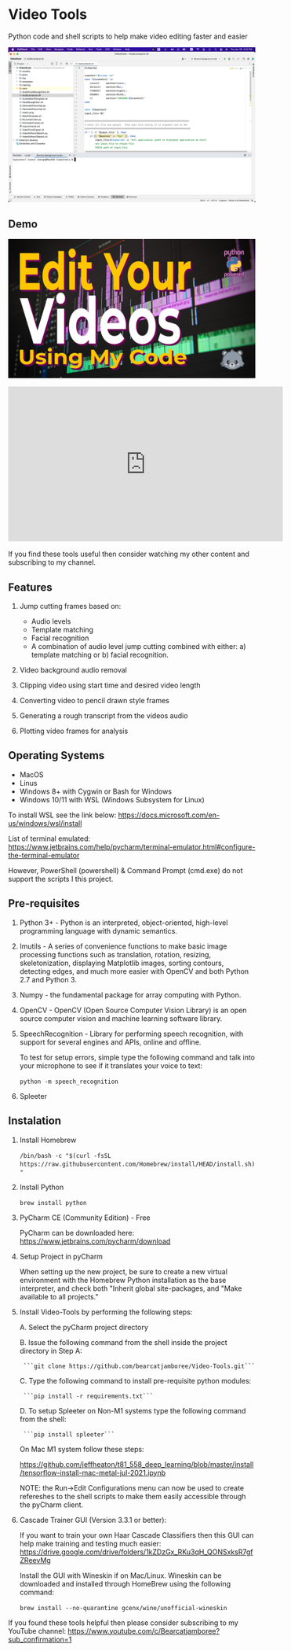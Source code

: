 # Video Tools
Python code and shell scripts to help make video editing faster and easier

<img src="media/screenshot.png" width="900">

## Demo

[![IMAGE ALT TEXT HERE](media/Thumbnail.png)](https://www.youtube.com/watch?v=Ep2jBjvIZwI)

<iframe width="560" height="315" src="https://www.youtube.com/embed/Ep2jBjvIZwI" title="YouTube video player" frameborder="0" allow="accelerometer; autoplay; clipboard-write; encrypted-media; gyroscope; picture-in-picture" allowfullscreen></iframe>

If you find these tools useful then consider watching my other content and subscribing to my channel.

## Features

1. Jump cutting frames based on:
    - Audio levels
    - Template matching
    - Facial recognition
    - A combination of audio level jump cutting combined with either: a) template matching or b) facial recognition.

2. Video background audio removal

3. Clipping video using start time and desired video length

4. Converting video to pencil drawn style frames

5. Generating a rough transcript from the videos audio

6. Plotting video frames for analysis
 
## Operating Systems

- MacOS
- Linus
- Windows 8+ with Cygwin or Bash for Windows
- Windows 10/11 with WSL (Windows Subsystem for Linux) 

To install WSL see the link below:
https://docs.microsoft.com/en-us/windows/wsl/install

List of terminal emulated:
https://www.jetbrains.com/help/pycharm/terminal-emulator.html#configure-the-terminal-emulator

However, PowerShell (powershell) & Command Prompt (cmd.exe) do not support the scripts I this project.

## Pre-requisites

1. Python 3+ - Python is an interpreted, object-oriented, high-level programming language with dynamic semantics.

2. Imutils - A series of convenience functions to make basic image processing functions such as translation, rotation, resizing, skeletonization, displaying Matplotlib images, sorting contours, detecting edges, and much more easier with OpenCV and both Python 2.7 and Python 3.

3. Numpy - the fundamental package for array computing with Python.

4. OpenCV - OpenCV (Open Source Computer Vision Library) is an open source computer vision and machine learning software library.

5. SpeechRecognition - Library for performing speech recognition, with support for several engines and APIs, online and offline.

    To test for setup errors, simple type the following command and talk into your microphone to see if it translates your voice to text:

    ```python -m speech_recognition```

6. Spleeter

## Instalation

1. Install Homebrew

    ```/bin/bash -c "$(curl -fsSL https://raw.githubusercontent.com/Homebrew/install/HEAD/install.sh)"```

2. Install Python

    ```brew install python```

3. PyCharm CE (Community Edition) - Free

    PyCharm can be downloaded here: https://www.jetbrains.com/pycharm/download

4. Setup Project in pyCharm

    When setting up the new project, be sure to create a new virtual environment with the Homebrew Python installation as the base interpreter, and check both "Inherit global site-packages, and "Make available to all projects."

5. Install Video-Tools by performing the following steps:

    A. Select the pyCharm project directory

    B. Issue the following command from the shell inside the project directory in Step A:

        ```git clone https://github.com/bearcatjamboree/Video-Tools.git```

    C. Type the following command to install pre-requisite python modules:

        ```pip install -r requirements.txt```
        
    D. To setup Spleeter on Non-M1 systems type the following command from the shell:
    
        ```pip install spleeter```

    On Mac M1 system follow these steps:

    https://github.com/jeffheaton/t81_558_deep_learning/blob/master/install/tensorflow-install-mac-metal-jul-2021.ipynb
    
    NOTE: the Run->Edit Configurations menu can now be used to create refereshes to the shell scripts to make them easily accessible through the pyCharm client.
    
6. Cascade Trainer GUI (Version 3.3.1 or better):

    If you want to train your own Haar Cascade Classifiers then this GUI can help make training and testing much easier:
    https://drive.google.com/drive/folders/1kZDzGx_RKu3qH_QONSxksR7gfZReevMg

    Install the GUI with Wineskin if on Mac/Linux.  Wineskin can be downloaded and installed through HomeBrew using the following command:

    ```brew install --no-quarantine gcenx/wine/unofficial-wineskin```

If you found these tools helpful then please consider subscribing to my YouTube channel:
https://www.youtube.com/c/Bearcatjamboree?sub_confirmation=1
